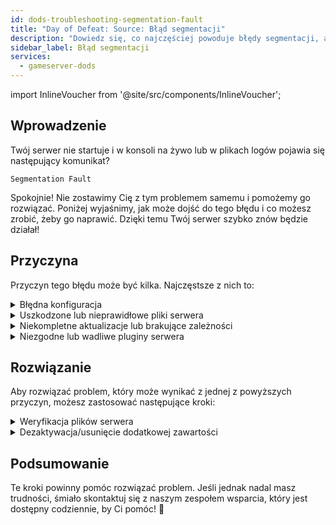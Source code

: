 ```yaml
---
id: dods-troubleshooting-segmentation-fault
title: "Day of Defeat: Source: Błąd segmentacji"
description: "Dowiedz się, co najczęściej powoduje błędy segmentacji, aby szybko przywrócić stabilność i wydajność Twojego serwera → Sprawdź teraz"
sidebar_label: Błąd segmentacji
services:
  - gameserver-dods
---
```


import InlineVoucher from '@site/src/components/InlineVoucher';

## Wprowadzenie

Twój serwer nie startuje i w konsoli na żywo lub w plikach logów pojawia się następujący komunikat?

```
Segmentation Fault
```

Spokojnie! Nie zostawimy Cię z tym problemem samemu i pomożemy go rozwiązać. Poniżej wyjaśnimy, jak może dojść do tego błędu i co możesz zrobić, żeby go naprawić. Dzięki temu Twój serwer szybko znów będzie działał!



<InlineVoucher />



## Przyczyna

Przyczyn tego błędu może być kilka. Najczęstsze z nich to:

<details>
  <summary>Błędna konfiguracja</summary>

Niepoprawnie lub niekompletnie skonfigurowany plik konfiguracyjny może spowodować, że serwer podczas startu lub działania będzie próbował odwołać się do nieprawidłowych parametrów lub obszarów pamięci.

Dzieje się tak szczególnie, gdy np. wcięcia lub przypisania wartości nie są zastosowane prawidłowo. W efekcie może to prowadzić do awarii lub nieokreślonego zachowania (np. błędu segmentacji).

</details>

<details>
  <summary>Uszkodzone lub nieprawidłowe pliki serwera</summary>

  W wyniku błędnych transferów, ręcznych zmian lub uszkodzonych instalacji, kluczowe pliki serwera mogą ulec uszkodzeniu. Może to powodować nieoczekiwane zachowanie lub krytyczne awarie, takie jak błąd segmentacji podczas ładowania lub wykonywania.

</details>

<details>
  <summary>Niekompletne aktualizacje lub brakujące zależności</summary>

  Jeśli aktualizacja serwera nie została w pełni zakończona lub brakuje pewnych zależności czy modułów, mogą pojawić się błędy podczas startu lub działania serwera.

</details>

<details>
  <summary>Niezgodne lub wadliwe pluginy serwera</summary>

  Dodatkowe rozszerzenia, takie jak SourceMod/Metamod lub pluginy, które nie są kompatybilne z używaną wersją serwera lub są źle zaprogramowane, mogą bezpośrednio wpływać na dostęp do pamięci serwera i powodować problemy.

</details>



## Rozwiązanie

Aby rozwiązać problem, który może wynikać z jednej z powyższych przyczyn, możesz zastosować następujące kroki:

<details>
  <summary>Weryfikacja plików serwera</summary>

Aby uniknąć błędów spowodowanych uszkodzonymi lub niekompletnymi plikami gry, zalecamy skorzystanie z funkcji **Weryfikuj pliki Steam** w **panelu głównym** serwera gier.

![img](https://screensaver01.zap-hosting.com/index.php/s/MoM6drPd4GxY4Tz/preview)

  Serwer gier zostanie automatycznie sprawdzony przez SteamCMD, a brakujące lub uszkodzone pliki zostaną zastąpione oryginalnymi wersjami. Proces jest w pełni zautomatyzowany i gwarantuje, że pliki serwera będą zgodne z aktualną wersją Steam.

</details>

<details>
  <summary>Dezaktywacja/usunięcie dodatkowej zawartości</summary>

Jeśli dodałeś do swojego serwera gier dodatkową zawartość, taką jak Sourcemod/Metamod i pluginy, warto tymczasowo je wyłączyć lub przynajmniej usunąć.

Ten krok pozwoli wykluczyć, czy problemy są spowodowane przez dodatkową zawartość. Po aktualizacjach często zdarzają się problemy z takimi dodatkami, bo mogą nie być już lub jeszcze nie być kompatybilne z nową wersją serwera.

</details>

## Podsumowanie

Te kroki powinny pomóc rozwiązać problem. Jeśli jednak nadal masz trudności, śmiało skontaktuj się z naszym zespołem wsparcia, który jest dostępny codziennie, by Ci pomóc! 🙂

<InlineVoucher />